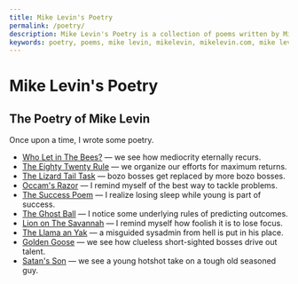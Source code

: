 ```yaml
---
title: Mike Levin's Poetry
permalink: /poetry/
description: Mike Levin's Poetry is a collection of poems written by Mike Levin.
keywords: poetry, poems, mike levin, mikelevin, mikelevin.com, mike levin poetry, mike levin poems, mike levin poem, mike levin poem
---
```


# Mike Levin's Poetry

## The Poetry of Mike Levin

Once upon a time, I wrote some poetry. 

- [Who Let in The Bees?](/poetry/bees/) — we see how mediocrity eternally recurs.
- [The Eighty Twenty Rule](/poetry/eighty-twenty-rule/) — we organize our efforts for maximum returns.
- [The Lizard Tail Task](/poetry/lizard-tail/) — bozo bosses get replaced by more bozo bosses.
- [Occam's Razor](/poetry/occams-razor/) — I remind myself of the best way to tackle problems.
- [The Success Poem](/poetry/success-poem/) — I realize losing sleep while young is part of success.
- [The Ghost Ball](/poetry/ghost-ball/) — I notice some underlying rules of predicting outcomes.
- [Lion on The Savannah](/poetry/lion-savannah/) — I remind myself how foolish it is to lose focus.
- [The Llama an Yak](/poetry/llama-and-yak/) — a misguided sysadmin from hell is put in his place.
- [Golden Goose](/poetry/golden-goose/) — we see how clueless short-sighted bosses drive out talent.
- [Satan's Son](/poetry/satans-son/) — we see a young hotshot take on a tough old seasoned guy.

